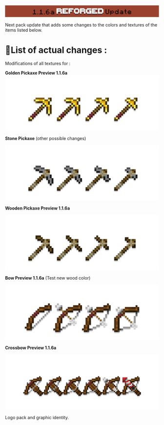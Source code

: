 ![UpdateBanner](/img/UpdateBanner.png)

Next pack update that adds some changes to the colors and textures of the items listed below.

# 📍List of actual changes : 

Modifications of all textures for :

**Golden Pickaxe Preview 1.1.6a**
![screenshot](/img/golden_pickaxe_pre.png)

**Stone Pickaxe** (other possible changes)

![screenshot](/img/stone_pickaxe_pre.png)

**Wooden Pickaxe Preview 1.1.6a**

![screenshot](/img/wooden_pickaxe_pre.png)

**Bow Preview 1.1.6a** (Test new wood color)

![screenshot](/img/bow_pre.png)

**Crossbow Preview 1.1.6a**

![screenshot](/img/crossbow_pre.png)

Logo pack and graphic identity.